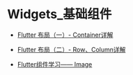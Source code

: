 # Widgets_基础组件


- [Flutter 布局（一）- Container详解](https://github.com/ybb963416867/flutter_app/blob/master/android/md/Container详解.md)

- [Flutter 布局（二）- Row、Column详解](https://github.com/ybb963416867/flutter_app/blob/master/android/md/Row、Column详解.md)

- [Flutter组件学习—— Image](https://github.com/ybb963416867/flutter_app/blob/master/android/md/Image用法.md)